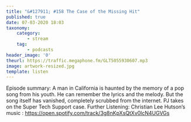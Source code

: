 ```yaml
---
title: "&#127911; #158 The Case of the Missing Hit"
published: true
date: 07-03-2020 18:03
taxonomy:
    category:
        - stream
    tag:
        - podcasts
header_image: '0'
theurl: https://traffic.megaphone.fm/GLT5055930607.mp3
image: artwork-resized.jpg
template: listen
--- 
```

Episode summary: A man in California is haunted by the memory of a pop song from his youth. He can remember the lyrics and the melody. But the song itself has vanished, completely scrubbed from the internet. PJ takes on the Super Tech Support case. Further Listening: Christian Lee Hutson’s music : https://open.spotify.com/track/3g8nKpXsQtXv0lcN4UGVGs
